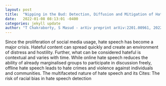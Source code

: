 ```yaml
---
layout: post
title:  "Nipping in the Bud: Detection, Diffusion and Mitigation of Hate Speech on Social Media"
date:   2022-01-08 08:13:01 -0400
categories: jekyll update
author: "T Chakraborty, S Masud - arXiv preprint arXiv:2201.00961, 2022"
---
```

Since the proliferation of social media usage, hate speech has become a major crisis. Hateful content can spread quickly and create an environment of distress and hostility. Further, what can be considered hateful is contextual and varies with time. While online hate speech reduces the ability of already marginalised groups to participate in discussion freely, offline hate speech leads to hate crimes and violence against individuals and communities. The multifaceted nature of hate speech and its Cites: The risk of racial bias in hate speech detection